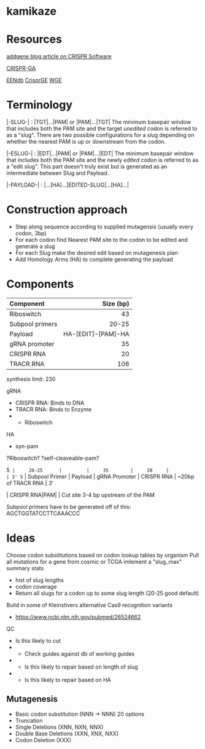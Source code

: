 # kamikaze

# Resources
[addgene blog article on CRISPR Software](http://blog.addgene.org/the-crispr-software-matchmaker-a-new-tool-for-choosing-the-best-crispr-software-for-your-needs)

[CRISPR-GA](http://54.80.152.219/)

[EENdb](http://eendb.zfgenetics.org/)
[CrisprGE](http://crdd.osdd.net/servers/crisprge/)
[WGE](http://www.sanger.ac.uk/htgt/wge/)

# Terminology

|-SLUG-| : |TGT|...|PAM|    or    |PAM|...|TGT|
    The minimum basepair window that includes both the PAM site and the target *unedited* codon is referred to as a "slug". There are two possible configurations for a slug depending on whether the nearest PAM is up or downstream from the codon.

|-ESLUG-| : |EDT|...|PAM|    or    |PAM|...|EDT|
    The minimum basepair window that includes both the PAM site and the newly *edited* codon is referred to as a "edit slug". This part doesn't truly exist but is generated as an intermediate between Slug and Payload.

|-PAYLOAD-| : |...[HA]...|EDITED-SLUG|...[HA]...|

# Construction approach

- Step along sequence according to supplied mutagensis (usually every codon, 3bp)
- For each codon find Nearest PAM site to the codon to be edited and generate a slug
- For each Slug make the desired edit based on mutagenesis plan
- Add Homology Arms (HA) to complete generating the payload

# Components

| Component        | Size (bp)         |
|:-----------------|------------------:|
| Riboswitch       |  43               |
| Subpool primers  |  20-25            |
| Payload          | HA-[EDIT]-[PAM]-HA|
| gRNA promoter    |       35          |
| CRISPR RNA       |       20          |
| TRACR RNA        |       106         |

synthesis limit: 230

gRNA
- CRISPR RNA: Binds to DNA
- TRACR RNA: Binds to Enzyme
- - Riboswitch

HA
- syn-pam

?Riboswitch?
?self-cleaveable-pam?

5` |     20-25      |         |     35        |     20     |                    | 3'
5` | Subpool Primer | Payload | gRNA Promoter | CRISPR RNA | ~20bp of TRACR RNA | 3'

| CRISPR RNA|PAM|
          |
          Cut site 3-4 bp upstream of the PAM


Subpool primers have to be generated off of this:
AGCTGGTATCCTTCAAACCC

# Ideas
Choose codon substitutions based on codon lookup tables by organism
Pull all mutations for a gene from cosmic or TCGA
imlement a "slug_max"
summary stats
- hist of slug lengths
- codon coverage 
- Return all slugs for a codon up to some slug length (20-25 good default)

Build in some of Kleinstivers alternative Cas9 recognition variants
- https://www.ncbi.nlm.nih.gov/pubmed/26524662

QC
- Is this likely to cut
- - Check guides against db of working guides
- - Is this likely to repair based on length of slug
- - Is this likely to repair based on HA

## Mutagenesis
- Basic codon substitution (NNN -> NNN) 20 options
- Truncation
- Single Deletions (XNN, NXN, NNX)
- Double Base Deletions (XXN, XNX, NXX)
- Codon Deletion (XXX)